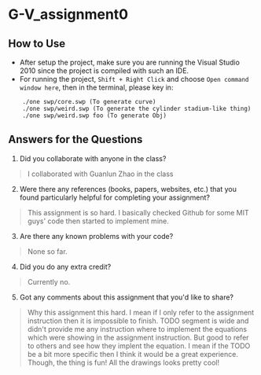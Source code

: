 # G-V_assignment0
## How to Use ##
- After setup the project, make sure you are running the Visual Studio 2010 since the project is compiled with such an IDE. 
- For running the project, ```Shift + Right Click``` and choose ```Open command window here```, then in the terminal, please key in:
```
    ./one swp/core.swp (To generate curve)
    ./one swp/weird.swp (To generate the cylinder stadium-like thing)
    ./one swp/weird.swp foo (To generate Obj)
```

## Answers for the Questions ##
1. Did you collaborate with anyone in the class?
> I collaborated with Guanlun Zhao in the class

2. Were there any references (books, papers, websites, etc.) that you found particularly helpful for completing your assignment?
> This assignment is so hard. I basically checked Github for some MIT guys' code then started to implement mine.

3. Are there any known problems with your code? 
> None so far.

4. Did you do any extra credit? 
> Currently no.

5. Got any comments about this assignment that you'd like to share?
> Why this assignment this hard. I mean if I only refer to the assignment instruction then it is impossible to finish. TODO segment is wide and didn't provide me any instruction where to implement the equations which were showing in the assignment instruction. But good to refer to others and see how they implent the equation. I mean if the TODO be a bit more specific then I think it would be a great experience. Though, the thing is fun! All the drawings looks pretty cool!
